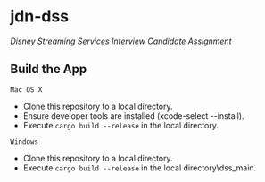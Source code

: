 # jdn-dss

<i>Disney Streaming Services Interview Candidate Assignment</i>

## Build the App

`Mac OS X`
* Clone this repository to a local directory.
* Ensure developer tools are installed (xcode-select --install).
* Execute `cargo build --release` in the local directory.

`Windows`
* Clone this repository to a local directory.
* Execute `cargo build --release` in the local directory\dss_main.

